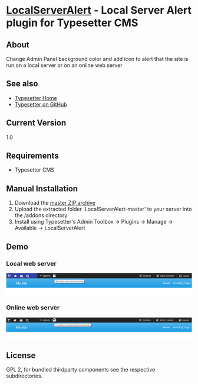 # [LocalServerAlert](https://github.com/mahotilo/LocalServerAlert) - Local Server Alert plugin for Typesetter CMS

## About
Change Admin Panel background color and add icon to alert that the site is run on a local server or on an online web server

## See also 
* [Typesetter Home](http://www.typesettercms.com)
* [Typesetter on GitHub](https://github.com/Typesetter/Typesetter)

## Current Version 
1.0

## Requirements
* Typesetter CMS

## Manual Installation
1. Download the [master ZIP archive](https://github.com/mahotilo/LocalServerAlert/archive/master.zip)
2. Upload the extracted folder 'LocalServerAlert-master' to your server into the /addons directory
3. Install using Typesetter's Admin Toolbox &rarr; Plugins &rarr; Manage &rarr; Available &rarr; LocalServerAlert


## Demo
### Local web server
![image](demo/local.png)

### Online web server
![image](demo/online.png)

## License
GPL 2, for bundled thirdparty components see the respective subdirectories.
